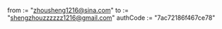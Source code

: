 from := "zhousheng1216@sina.com"
to := "shengzhouzzzzzz1216@gmail.com"
authCode := "7ac72186f467ce78"